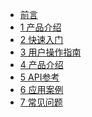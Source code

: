 <!-- docs/_sidebar.md -->

- [前言](preface/)
- [1 产品介绍](productIntroduction/)
- [2 快速入门](quickStart/)
- [3 用户操作指南](userGuide/)
- [4 产品介绍](productDeployment/)
- [5 API参考](APIRefer/)
- [6 应用案例](applicationCases/)
- [7 常见问题](commonProblem/)
  <!-- []() -->
  <!--空也需要加，默认生成标题侧边栏-->
